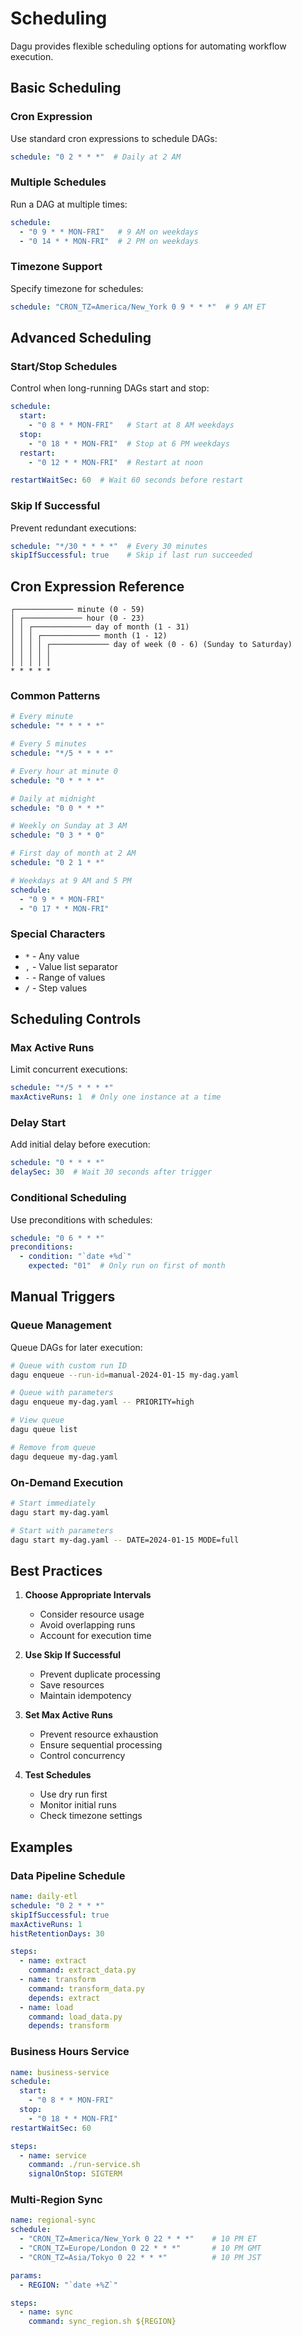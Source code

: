 # Scheduling

Dagu provides flexible scheduling options for automating workflow execution.

## Basic Scheduling

### Cron Expression

Use standard cron expressions to schedule DAGs:

```yaml
schedule: "0 2 * * *"  # Daily at 2 AM
```

### Multiple Schedules

Run a DAG at multiple times:

```yaml
schedule:
  - "0 9 * * MON-FRI"   # 9 AM on weekdays
  - "0 14 * * MON-FRI"  # 2 PM on weekdays
```

### Timezone Support

Specify timezone for schedules:

```yaml
schedule: "CRON_TZ=America/New_York 0 9 * * *"  # 9 AM ET
```

## Advanced Scheduling

### Start/Stop Schedules

Control when long-running DAGs start and stop:

```yaml
schedule:
  start:
    - "0 8 * * MON-FRI"   # Start at 8 AM weekdays
  stop:
    - "0 18 * * MON-FRI"  # Stop at 6 PM weekdays
  restart:
    - "0 12 * * MON-FRI"  # Restart at noon

restartWaitSec: 60  # Wait 60 seconds before restart
```

### Skip If Successful

Prevent redundant executions:

```yaml
schedule: "*/30 * * * *"  # Every 30 minutes
skipIfSuccessful: true    # Skip if last run succeeded
```

## Cron Expression Reference

```
┌───────────── minute (0 - 59)
│ ┌───────────── hour (0 - 23)
│ │ ┌───────────── day of month (1 - 31)
│ │ │ ┌───────────── month (1 - 12)
│ │ │ │ ┌───────────── day of week (0 - 6) (Sunday to Saturday)
│ │ │ │ │
│ │ │ │ │
* * * * *
```

### Common Patterns

```yaml
# Every minute
schedule: "* * * * *"

# Every 5 minutes
schedule: "*/5 * * * *"

# Every hour at minute 0
schedule: "0 * * * *"

# Daily at midnight
schedule: "0 0 * * *"

# Weekly on Sunday at 3 AM
schedule: "0 3 * * 0"

# First day of month at 2 AM
schedule: "0 2 1 * *"

# Weekdays at 9 AM and 5 PM
schedule:
  - "0 9 * * MON-FRI"
  - "0 17 * * MON-FRI"
```

### Special Characters

- `*` - Any value
- `,` - Value list separator
- `-` - Range of values
- `/` - Step values

## Scheduling Controls

### Max Active Runs

Limit concurrent executions:

```yaml
schedule: "*/5 * * * *"
maxActiveRuns: 1  # Only one instance at a time
```

### Delay Start

Add initial delay before execution:

```yaml
schedule: "0 * * * *"
delaySec: 30  # Wait 30 seconds after trigger
```

### Conditional Scheduling

Use preconditions with schedules:

```yaml
schedule: "0 6 * * *"
preconditions:
  - condition: "`date +%d`"
    expected: "01"  # Only run on first of month
```

## Manual Triggers

### Queue Management

Queue DAGs for later execution:

```bash
# Queue with custom run ID
dagu enqueue --run-id=manual-2024-01-15 my-dag.yaml

# Queue with parameters
dagu enqueue my-dag.yaml -- PRIORITY=high

# View queue
dagu queue list

# Remove from queue
dagu dequeue my-dag.yaml
```

### On-Demand Execution

```bash
# Start immediately
dagu start my-dag.yaml

# Start with parameters
dagu start my-dag.yaml -- DATE=2024-01-15 MODE=full
```

## Best Practices

1. **Choose Appropriate Intervals**
   - Consider resource usage
   - Avoid overlapping runs
   - Account for execution time

2. **Use Skip If Successful**
   - Prevent duplicate processing
   - Save resources
   - Maintain idempotency

3. **Set Max Active Runs**
   - Prevent resource exhaustion
   - Ensure sequential processing
   - Control concurrency

4. **Test Schedules**
   - Use dry run first
   - Monitor initial runs
   - Check timezone settings

## Examples

### Data Pipeline Schedule

```yaml
name: daily-etl
schedule: "0 2 * * *"
skipIfSuccessful: true
maxActiveRuns: 1
histRetentionDays: 30

steps:
  - name: extract
    command: extract_data.py
  - name: transform
    command: transform_data.py
    depends: extract
  - name: load
    command: load_data.py
    depends: transform
```

### Business Hours Service

```yaml
name: business-service
schedule:
  start:
    - "0 8 * * MON-FRI"
  stop:
    - "0 18 * * MON-FRI"
restartWaitSec: 60

steps:
  - name: service
    command: ./run-service.sh
    signalOnStop: SIGTERM
```

### Multi-Region Sync

```yaml
name: regional-sync
schedule:
  - "CRON_TZ=America/New_York 0 22 * * *"    # 10 PM ET
  - "CRON_TZ=Europe/London 0 22 * * *"       # 10 PM GMT
  - "CRON_TZ=Asia/Tokyo 0 22 * * *"          # 10 PM JST

params:
  - REGION: "`date +%Z`"

steps:
  - name: sync
    command: sync_region.sh ${REGION}
```